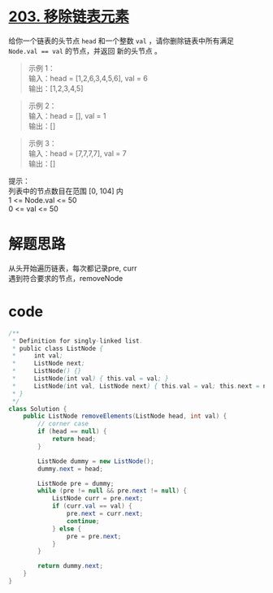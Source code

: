 # [203. 移除链表元素](https://leetcode.cn/problems/remove-linked-list-elements/description/?envType=company&envId=bytedance&favoriteSlug=bytedance-thirty-days)

给你一个链表的头节点 `head` 和一个整数 `val` ，请你删除链表中所有满足 `Node.val == val` 的节点，并返回 新的头节点 。
 

>示例 1：<br>
输入：head = [1,2,6,3,4,5,6], val = 6 <br>
输出：[1,2,3,4,5] <br>

>示例 2：<br>
输入：head = [], val = 1 <br>
输出：[]

>示例 3：<br>
输入：head = [7,7,7,7], val = 7 <br>
输出：[]
 

提示：<br>
列表中的节点数目在范围 [0, 104] 内 <br>
1 <= Node.val <= 50 <br>
0 <= val <= 50 

# 解题思路
从头开始遍历链表，每次都记录pre, curr <br>
遇到符合要求的节点，removeNode

# code
```java
/**
 * Definition for singly-linked list.
 * public class ListNode {
 *     int val;
 *     ListNode next;
 *     ListNode() {}
 *     ListNode(int val) { this.val = val; }
 *     ListNode(int val, ListNode next) { this.val = val; this.next = next; }
 * }
 */
class Solution {
    public ListNode removeElements(ListNode head, int val) {
        // corner case
        if (head == null) {
            return head;
        }

        ListNode dummy = new ListNode();
        dummy.next = head;

        ListNode pre = dummy;
        while (pre != null && pre.next != null) {
            ListNode curr = pre.next;
            if (curr.val == val) {
                pre.next = curr.next;
                continue;
            } else {
                pre = pre.next;
            }
        }

        return dummy.next;
    }
}
```